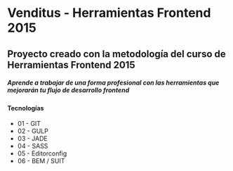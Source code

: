 # Venditus - Herramientas Frontend 2015

## Proyecto creado con la metodología del curso de Herramientas Frontend 2015

##### Aprende a trabajar de una forma profesional con las herramientas que mejorarán tu flujo de desarrollo frontend

#### Tecnologías
* 01 - GIT
* 02 - GULP
* 03 - JADE
* 04 - SASS
* 05 - Editorconfig
* 06 - BEM / SUIT

